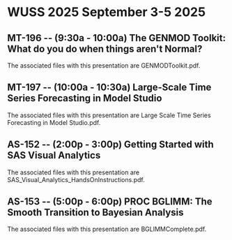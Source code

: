 # WUSS 2025 September 3-5 2025

## MT-196 -- (9:30a - 10:00a) The GENMOD Toolkit: What do you do when things aren't Normal?
The associated files with this presentation are GENMODToolkit.pdf.

## MT-197 -- (10:00a - 10:30a) Large-Scale Time Series Forecasting in Model Studio
The associated files with this presentation are Large Scale Time Series Forecasting in Model Studio.pdf.

## AS-152 -- (2:00p - 3:00p) Getting Started with SAS Visual Analytics
The associated files with this presentation are SAS_Visual_Analytics_HandsOnInstructions.pdf.

## AS-153 -- (5:00p - 6:00p) PROC BGLIMM: The Smooth Transition to Bayesian Analysis
The associated files with this presentation are BGLIMMComplete.pdf.


